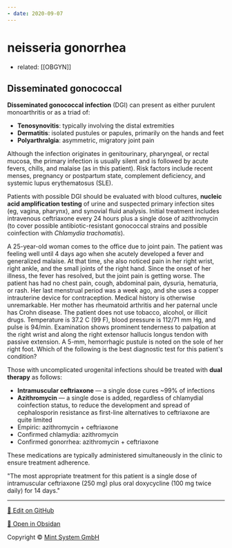 ```yaml
---
- date: 2020-09-07
---
```


# neisseria gonorrhea
- related: [[OBGYN]]


## Disseminated gonococcal

<!-- disseminated gonococcal infection sx, dx, rx -->

**Disseminated gonococcal infection** (DGI) can present as either purulent monoarthritis or as a triad of:

- **Tenosynovitis**: typically involving the distal extremities
- **Dermatitis**: isolated pustules or papules, primarily on the hands and feet
- **Polyarthralgia**: asymmetric, migratory joint pain

Although the infection originates in genitourinary, pharyngeal, or rectal  mucosa, the primary infection is usually silent and is followed by acute fevers, chills, and malaise (as in this patient). Risk factors include recent menses, pregnancy or postpartum state, complement deficiency,  and systemic lupus erythematosus (SLE).

Patients with possible DGI should be evaluated with blood cultures, **nucleic acid amplification testing** of urine and suspected primary infection sites (eg, vagina, pharynx),  and synovial fluid analysis. Initial treatment includes intravenous  ceftriaxone every 24 hours plus a single dose of azithromycin (to cover  possible antibiotic-resistant gonococcal strains and possible  coinfection with _Chlamydia trachomatis_).

A 25-year-old woman comes to the office due to joint pain. The patient was feeling well until 4 days ago when she acutely developed a fever and generalized malaise. At that time, she also noticed pain in her right wrist, right ankle, and the small joints of the right hand.  Since the onset of her illness, the fever has resolved, but the joint  pain is getting worse. The patient has had no chest pain, cough,  abdominal pain, dysuria, hematuria, or rash. Her last menstrual period  was a week ago, and she uses a copper intrauterine device for contraception. Medical history is otherwise unremarkable. Her  mother has rheumatoid arthritis and her paternal uncle has Crohn  disease. The patient does not use tobacco, alcohol, or illicit drugs.  Temperature is 37.2 C (99 F), blood pressure is 112/71 mm Hg, and pulse  is 94/min. Examination shows prominent tenderness to palpation at the right wrist and along the right extensor hallucis longus tendon with passive extension. A 5-mm, hemorrhagic pustule is noted on the sole of her right foot. Which of the following is the best diagnostic test for this patient's condition?



<!--  neisseria gonorrhea treatment -->

Those with uncomplicated urogenital infections should be treated with **dual therapy** as follows:

- **Intramuscular ceftriaxone** — a single dose cures ~99% of infections
- **Azithromycin** — a single dose is added, regardless of chlamydial coinfection status, to reduce the development and spread of cephalosporin resistance as first-line alternatives to ceftriaxone are quite limited
- Empiric: azithromycin + ceftriaxone
- Confirmed chlamydia: azithromycin
- Confirmed gonorrhea: azithromycin + ceftriaxone

These medications are typically administered simultaneously in the clinic to ensure treatment adherence.


"The most appropriate treatment for this patient is a single dose of intramuscular ceftriaxone (250 mg) plus oral doxycycline (100 mg twice daily) for 14 days."



<hr>

[📝 Edit on GitHub](https://github.com/Mint-System/Knowledge/blob/master/neisseria%20gonorrhea.md)

[📂 Open in Obsidan](obsidian://open?vault=Knowledge%20Mint%20System&file=neisseria%20gonorrhea.md ':target=_self')

<footer>Copyright © <a href="https://www.mint-system.ch/">Mint System GmbH</a></footer>